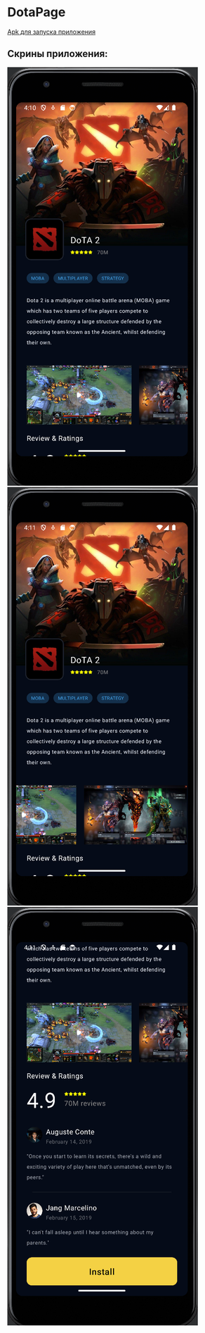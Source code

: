 # DotaPage
[Apk для запуска приложения](https://drive.google.com/file/d/1rqze2SGDohOehvu66E8x7Q-kPMG_SyuY/view?usp=sharing)
## Скрины приложения:
![](app/apk/screenshots/screenshot1.png)
![](app/apk/screenshots/screenshot2.png)
![](app/apk/screenshots/screenshot3.png)